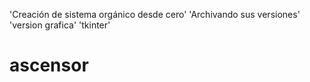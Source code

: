 'Creación de sistema orgánico desde cero'
    'Archivando sus versiones'
        'version grafica'
            'tkinter'

# ascensor #